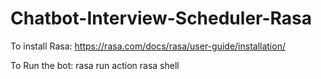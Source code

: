 # Chatbot-Interview-Scheduler-Rasa

To install Rasa:
https://rasa.com/docs/rasa/user-guide/installation/

To Run the bot:
rasa run action
rasa shell